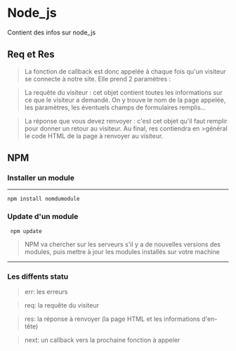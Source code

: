 # Node_js
Contient des infos sur node_js
## Req et Res

>La fonction de callback est donc appelée à chaque fois qu'un visiteur se connecte à notre site. Elle prend 2 paramètres :

>La requête du visiteur : cet objet contient toutes les informations sur ce que le visiteur a demandé. On y trouve le nom de la page 
>appelée, les paramètres, les éventuels champs de formulaires remplis...


>La réponse que vous devez renvoyer : c'est cet objet qu'il faut remplir pour donner un retour au visiteur. Au final, res contiendra en >général le code HTML de la page à renvoyer au visiteur.


## NPM

### Installer un module

*******

``npm install nomdumodule``

### Update d'un module

`` npm update``

> NPM va chercher sur les serveurs s'il y a de nouvelles versions des modules, puis mettre à jour les modules installés sur votre machine 

*******

### Les diffents statu

> err: les erreurs

> req: la requête du visiteur

> res: la réponse à renvoyer (la page HTML et les informations d'en-tête)

> next: un callback vers la prochaine fonction à appeler
